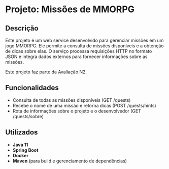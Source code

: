 # Projeto: Missões de MMORPG

## Descrição

Este projeto é um web service desenvolvido para gerenciar missões em um jogo MMORPG. Ele permite a consulta de missões disponíveis e a obtenção de dicas sobre elas. O serviço processa requisições HTTP no formato JSON e integra dados externos para fornecer informações sobre as missões.

Este projeto faz parte da Avaliação N2.

## Funcionalidades

- Consulta de todas as missões disponíveis (GET /quests)
- Recebe o nome de uma missão e retorna dicas (POST /quests/hints)
- Rota de informações sobre o projeto e o desenvolvedor (GET /quests/sobre)

## Utilizados

- **Java 11**
- **Spring Boot**
- **Docker**
- **Maven** (para build e gerenciamento de dependências)
